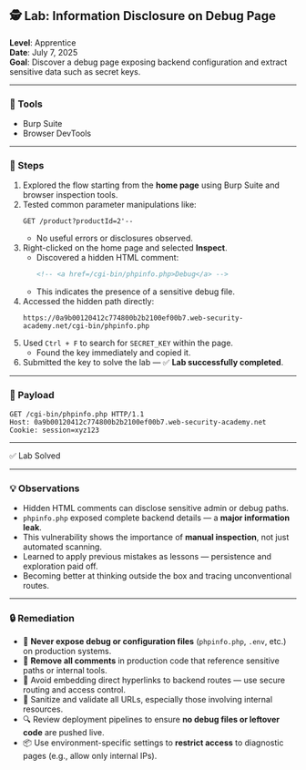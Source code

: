 ## 🕵️ Lab: Information Disclosure on Debug Page  
**Level**: Apprentice  
**Date**: July 7, 2025  
**Goal**: Discover a debug page exposing backend configuration and extract sensitive data such as secret keys.

---

### 🧰 Tools  
- Burp Suite  
- Browser DevTools  

---

### 🧭 Steps  

1. Explored the flow starting from the **home page** using Burp Suite and browser inspection tools.  
2. Tested common parameter manipulations like:  
   ```
   GET /product?productId=2'--
   ```  
   - No useful errors or disclosures observed.  
3. Right-clicked on the home page and selected **Inspect**.  
   - Discovered a hidden HTML comment:  
     ```html
     <!-- <a href=/cgi-bin/phpinfo.php>Debug</a> -->
     ```  
   - This indicates the presence of a sensitive debug file.  
4. Accessed the hidden path directly:  
   ```
   https://0a9b00120412c774800b2b2100ef00b7.web-security-academy.net/cgi-bin/phpinfo.php
   ```  
5. Used `Ctrl + F` to search for `SECRET_KEY` within the page.  
   - Found the key immediately and copied it.  
6. Submitted the key to solve the lab — ✅ **Lab successfully completed**.

---

### 🧪 Payload  
```
GET /cgi-bin/phpinfo.php HTTP/1.1  
Host: 0a9b00120412c774800b2b2100ef00b7.web-security-academy.net  
Cookie: session=xyz123  
```

---

✅ Lab Solved  

---

### 💡 Observations  

- Hidden HTML comments can disclose sensitive admin or debug paths.  
- `phpinfo.php` exposed complete backend details — a **major information leak**.  
- This vulnerability shows the importance of **manual inspection**, not just automated scanning.  
- Learned to apply previous mistakes as lessons — persistence and exploration paid off.  
- Becoming better at thinking outside the box and tracing unconventional routes.

---

### 🔒 Remediation  

- 🚫 **Never expose debug or configuration files** (`phpinfo.php`, `.env`, etc.) on production systems.  
- 🧹 **Remove all comments** in production code that reference sensitive paths or internal tools.  
- 🔐 Avoid embedding direct hyperlinks to backend routes — use secure routing and access control.  
- 🧬 Sanitize and validate all URLs, especially those involving internal resources.  
- 🔍 Review deployment pipelines to ensure **no debug files or leftover code** are pushed live.  
- 📦 Use environment-specific settings to **restrict access** to diagnostic pages (e.g., allow only internal IPs).
